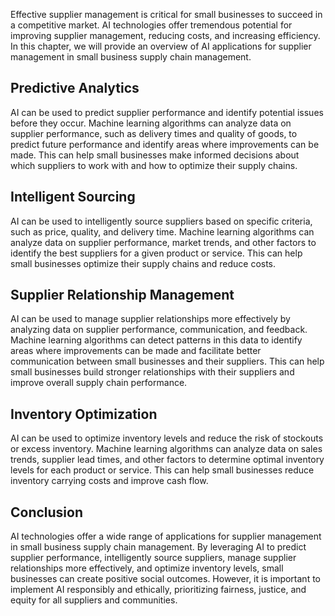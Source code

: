 
Effective supplier management is critical for small businesses to succeed in a competitive market. AI technologies offer tremendous potential for improving supplier management, reducing costs, and increasing efficiency. In this chapter, we will provide an overview of AI applications for supplier management in small business supply chain management.

Predictive Analytics
--------------------

AI can be used to predict supplier performance and identify potential issues before they occur. Machine learning algorithms can analyze data on supplier performance, such as delivery times and quality of goods, to predict future performance and identify areas where improvements can be made. This can help small businesses make informed decisions about which suppliers to work with and how to optimize their supply chains.

Intelligent Sourcing
--------------------

AI can be used to intelligently source suppliers based on specific criteria, such as price, quality, and delivery time. Machine learning algorithms can analyze data on supplier performance, market trends, and other factors to identify the best suppliers for a given product or service. This can help small businesses optimize their supply chains and reduce costs.

Supplier Relationship Management
--------------------------------

AI can be used to manage supplier relationships more effectively by analyzing data on supplier performance, communication, and feedback. Machine learning algorithms can detect patterns in this data to identify areas where improvements can be made and facilitate better communication between small businesses and their suppliers. This can help small businesses build stronger relationships with their suppliers and improve overall supply chain performance.

Inventory Optimization
----------------------

AI can be used to optimize inventory levels and reduce the risk of stockouts or excess inventory. Machine learning algorithms can analyze data on sales trends, supplier lead times, and other factors to determine optimal inventory levels for each product or service. This can help small businesses reduce inventory carrying costs and improve cash flow.

Conclusion
----------

AI technologies offer a wide range of applications for supplier management in small business supply chain management. By leveraging AI to predict supplier performance, intelligently source suppliers, manage supplier relationships more effectively, and optimize inventory levels, small businesses can create positive social outcomes. However, it is important to implement AI responsibly and ethically, prioritizing fairness, justice, and equity for all suppliers and communities.
